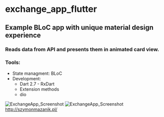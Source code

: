 # exchange_app_flutter
## Example BLoC app with unique material design experience 
### Reads data from API and presents them in animated card view.
### Tools: 
* State managment: BLoC 
* Development:
  - Dart 2.7
  - RxDart
  - Extension methods
  - dio 

![ExchangeApp_Screenshot](http://szymonmazanik.pl/img/exchange_app_flutter_1.png) ![ExchangeApp_Screenshot](exchange_app_flutter_2.png)
http://szymonmazanik.pl/
